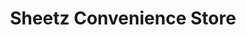 ---
title: "Sheetz Convenience Store"
url: /scott-depot/sheetz-convenience-store/
shop: convenience
---
